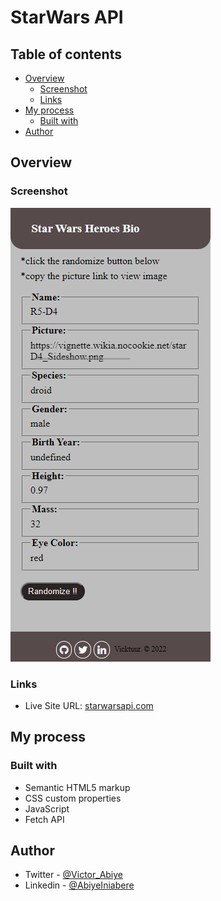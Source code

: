 # StarWars API

## Table of contents

- [Overview](#overview)
  - [Screenshot](#screenshot)
  - [Links](#links)
- [My process](#my-process)
  - [Built with](#built-with)
- [Author](#author)

## Overview

### Screenshot

![](images/starwars.png)

### Links

- Live Site URL: [starwarsapi.com](https://starwarssapi.netlify.app)

## My process

### Built with

- Semantic HTML5 markup
- CSS custom properties
- JavaScript
- Fetch API

## Author

- Twitter - [@Victor_Abiye](https://www.twitter.com/Victor_Abiye)
- Linkedin - [@AbiyeIniabere](https://wwww.linkedin.com/in/abiye-iniabere-6715391b3)
